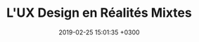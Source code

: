 ---
title: "L'UX Design en Réalités Mixtes"
date:   2019-02-25 15:01:35 +0300
image : '/images/coglab.jpg'
targeturl: "https://fr.slideshare.net/slideshow/meetup-coglab-9-l-ux-design-en-realites-mixtes-alexia-buclet-pptx/272187091"
description: "Slides de la présentation faite lors du Meetup Coglab n°9 en février 2019 au NUMA."
tags: [Conférence]
---